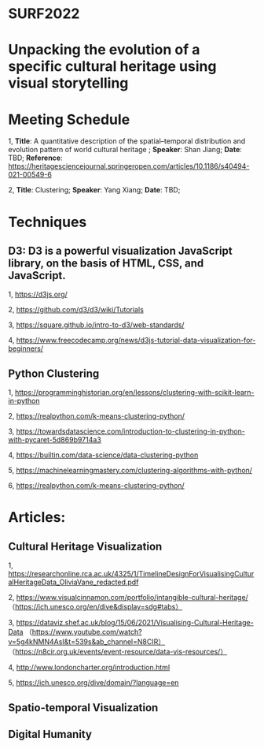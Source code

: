 # SURF2022 
# Unpacking the evolution of a specific cultural heritage using visual storytelling

# Meeting Schedule
1, **Title**: A quantitative description of the spatial–temporal distribution and evolution pattern of world cultural heritage ; **Speaker**: Shan Jiang; **Date**: TBD; **Reference**: https://heritagesciencejournal.springeropen.com/articles/10.1186/s40494-021-00549-6

2, **Title**: Clustering; **Speaker**: Yang Xiang; **Date**: TBD;

# Techniques
## D3: D3 is a powerful visualization JavaScript library, on the basis of HTML, CSS, and JavaScript.
1, https://d3js.org/

2, https://github.com/d3/d3/wiki/Tutorials

3, https://square.github.io/intro-to-d3/web-standards/

4, https://www.freecodecamp.org/news/d3js-tutorial-data-visualization-for-beginners/

## Python Clustering

1, https://programminghistorian.org/en/lessons/clustering-with-scikit-learn-in-python

2, https://realpython.com/k-means-clustering-python/

3, https://towardsdatascience.com/introduction-to-clustering-in-python-with-pycaret-5d869b9714a3

4, https://builtin.com/data-science/data-clustering-python

5, https://machinelearningmastery.com/clustering-algorithms-with-python/

6, https://realpython.com/k-means-clustering-python/
 




# Articles:
## Cultural Heritage Visualization
1, https://researchonline.rca.ac.uk/4325/1/TimelineDesignForVisualisingCulturalHeritageData_OliviaVane_redacted.pdf

2, https://www.visualcinnamon.com/portfolio/intangible-cultural-heritage/ （https://ich.unesco.org/en/dive&display=sdg#tabs）

3,  https://dataviz.shef.ac.uk/blog/15/06/2021/Visualising-Cultural-Heritage-Data （https://www.youtube.com/watch?v=5g4kNMN4AsI&t=539s&ab_channel=N8CIR）
（https://n8cir.org.uk/events/event-resource/data-vis-resources/）

4, http://www.londoncharter.org/introduction.html

5, https://ich.unesco.org/dive/domain/?language=en

## Spatio-temporal Visualization 

## Digital Humanity
